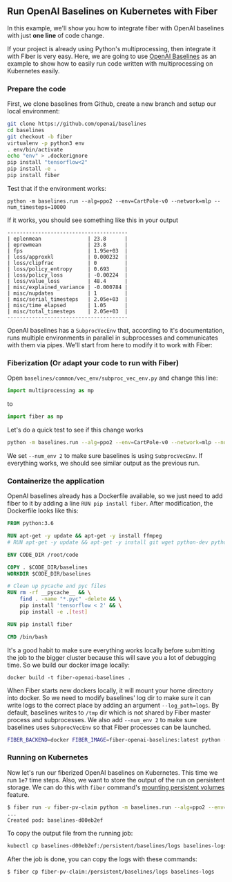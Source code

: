 ## Run OpenAI Baselines on Kubernetes with Fiber

In this example, we'll show you how to integrate fiber with OpenAI baselines with just **one line** of code change.

If your project is already using Python's multiprocessing, then integrate it with Fiber is very easy. Here, we are going to use [OpenAI Baselines](https://github.com/openai/baselines>) as an example to show how to easily run code written with multiprocessing on Kubernetes easily.

### Prepare the code

First, we clone baselines from Github, create a new branch and setup our local environment:

```bash
git clone https://github.com/openai/baselines
cd baselines
git checkout -b fiber
virtualenv -p python3 env
. env/bin/activate
echo "env" > .dockerignore
pip install "tensorflow<2"
pip install -e .
pip install fiber
```

Test that if the environment works:

```baseh
python -m baselines.run --alg=ppo2 --env=CartPole-v0 --network=mlp --num_timesteps=10000
```

If it works, you should see something like this in your output
```
---------------------------------------
| eplenmean               | 23.8      |
| eprewmean               | 23.8      |
| fps                     | 1.95e+03  |
| loss/approxkl           | 0.000232  |
| loss/clipfrac           | 0         |
| loss/policy_entropy     | 0.693     |
| loss/policy_loss        | -0.00224  |
| loss/value_loss         | 48.4      |
| misc/explained_variance | -0.000784 |
| misc/nupdates           | 1         |
| misc/serial_timesteps   | 2.05e+03  |
| misc/time_elapsed       | 1.05      |
| misc/total_timesteps    | 2.05e+03  |
---------------------------------------
```

OpenAI baselines has a `SubprocVecEnv` that, according to it's documentation, runs multiple environments in parallel in subprocesses and communicates with them via pipes. We'll start from here to modify it to work with Fiber:

### Fiberization (Or adapt your code to run with Fiber)

Open `baselines/common/vec_env/subproc_vec_env.py` and change this line:

```Python
import multiprocessing as mp
```

to

```Python
import fiber as mp
```

Let's do a quick test to see if this change works

```bash
python -m baselines.run --alg=ppo2 --env=CartPole-v0 --network=mlp --num_timesteps=10000 --num_env 2
```

We set `--num_env 2` to make sure baselines is using `SubprocVecEnv`. If everything works, we should see similar output as the previous run.

### Containerize the application

OpenAI baselines already has a Dockerfile available, so we just need to add fiber to it by adding a line `RUN pip install fiber`. After modification, the Dockerfile looks like this:

```Dockerfile
FROM python:3.6

RUN apt-get -y update && apt-get -y install ffmpeg
# RUN apt-get -y update && apt-get -y install git wget python-dev python3-dev libopenmpi-dev python-pip zlib1g-dev cmake python-opencv

ENV CODE_DIR /root/code

COPY . $CODE_DIR/baselines
WORKDIR $CODE_DIR/baselines

# Clean up pycache and pyc files
RUN rm -rf __pycache__ && \
    find . -name "*.pyc" -delete && \
    pip install 'tensorflow < 2' && \
    pip install -e .[test]

RUN pip install fiber

CMD /bin/bash
```

It's a good habit to make sure everything works locally before submitting the job to the bigger cluster because this will save you a lot of debugging time. So we build our docker image locally:

```
docker build -t fiber-openai-baselines .
```

When Fiber starts new dockers locally, it will mount your home directory into docker. So we need to modify baselines' log dir to make sure it can write logs to the correct place by adding an argument `--log_path=logs`. By default, baselines writes to `/tmp` dir which is not shared by Fiber master process and subprocesses. We also add `--num_env 2` to make sure baselines uses `SubprocVecEnv` so that Fiber processes can be launched.


```bash
FIBER_BACKEND=docker FIBER_IMAGE=fiber-openai-baselines:latest python -m baselines.run --alg=ppo2 --env=CartPole-v0 --network=mlp --num_timesteps=10000 --num_env 2 --log_path=logs
```

### Running on Kubernetes

Now let's run our fiberized OpenAI baselines on Kubernetes. This time we run `1e7` time steps. Also, we want to store the output of the run on persistent storage. We can do this with `fiber` command's [mounting persistent volumes](/advanced/#working-with-persistent-storage) feature.


```bash
$ fiber run -v fiber-pv-claim python -m baselines.run --alg=ppo2 --env=CartPole-v0 --network=mlp --num_timesteps=1e7 --num_env 2 --log_path=/persistent/baselines/logs/
...
Created pod: baselines-d00eb2ef
```

To copy the output file from the running job:

```bash
kubectl cp baselines-d00eb2ef:/persistent/baselines/logs baselines-logs
```

After the job is done, you can copy the logs with these commands:

```bash
$ fiber cp fiber-pv-claim:/persistent/baselines/logs baselines-logs
```
